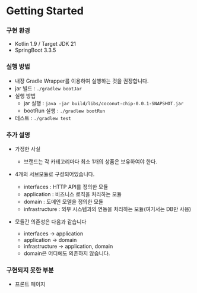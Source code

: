 # Getting Started

### 구현 환경

- Kotlin 1.9 / Target JDK 21
- SpringBoot 3.3.5


### 실행 방법

- 내장 Gradle Wrapper를 이용하여 실행하는 것을 권장합니다. 
- jar 빌드 : `./gradlew bootJar`
- 실행 방법 
  - jar 실행 : `java -jar build/libs/coconut-chip-0.0.1-SNAPSHOT.jar`
  - bootRun 실행 : `./gradlew bootRun`
- 테스트 : `./gradlew test`

### 추가 설명 


- 가정한 사실
  - 브랜드는 각 카테고리마다 최소 1개의 상품은 보유하여야 한다.


- 4개의 서브모듈로 구성되어있습니다.
  - interfaces : HTTP API를 정의한 모듈
  - application : 비즈니스 로직을 처리하는 모듈
  - domain : 도메인 모델을 정의한 모듈
  - infrastructure : 외부 시스템과의 연동을 처리하는 모듈(여기서는 DB만 사용)


- 모듈간 의존성은 다음과 같습니다
  - interfaces -> application
  - application -> domain
  - infrastructure -> application, domain
  - domain은 어디에도 의존하지 않습니다.

### 구현되지 못한 부분

- 프론트 페이지

